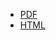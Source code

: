 <ul class="cv">
<li><a href="cv/cv_olivia_guest.pdf">PDF</a>

<a href="https://github.com/oliviaguest/cv">
<i class="fa fa-github" aria-hidden="true"></i></a>
<a href="https://www.overleaf.com/read/zfwnyxkkdzxr"><i class="fa fa-leaf" aria-hidden="true"></i></a>

</li>

<li><a href="cv/cv_olivia_guest.html">HTML</a>
<!-- 
<a href="cv/cv_olivia_guest.html"><i class="fa fa-file-code-o" aria-hidden="true"></i></a><p style="font-size:0.9em">(made with <a href="https://github.com/coolwanglu/pdf2htmlEX">pdf2htmlEX</a>)</p>
-->
</li>
</ul>

